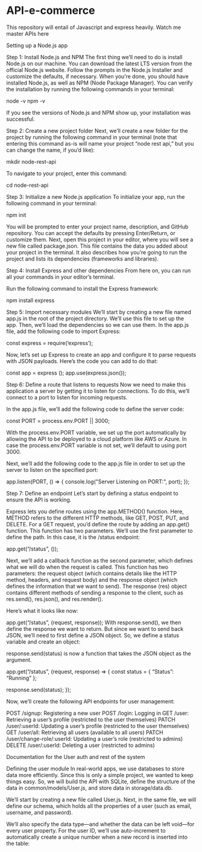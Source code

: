 # API-e-commerce
This repository will entail of Javascript and express heavily. Watch me master APIs here

Setting up a Node.js app

Step 1: Install Node.js and NPM
The first thing we’ll need to do is install Node.js on our machine. You can download the latest LTS version from the official Node.js website. Follow the prompts in the Node.js Installer and customize the defaults, if necessary. When you’re done, you should have installed Node.js, as well as NPM (Node Package Manager). You can verify the installation by running the following commands in your terminal:

node -v
npm -v

If you see the versions of Node.js and NPM show up, your installation was successful.


Step 2: Create a new project folder
Next, we’ll create a new folder for the project by running the following command in your terminal (note that entering this command as-is will name your project “node rest api,” but you can change the name, if you’d like):

mkdir node-rest-api

To navigate to your project, enter this command:

cd node-rest-api

Step 3: Initialize a new Node.js application
To initialize your app, run the following command in your terminal:

npm init

You will be prompted to enter your project name, description, and GitHub repository. You can accept the defaults by pressing Enter/Return, or customize them.
Next, open this project in your editor, where you will see a new file called  package.json. This file contains the data you added about your project in the terminal. It also describes how you’re going to run the project and lists its dependencies (frameworks and libraries).

Step 4: Install Express and other dependencies
From here on, you can run all your commands in your editor’s terminal.

Run the following command to install the Express framework:

npm install express

Step 5: Import necessary modules
We’ll start by creating a new file named app.js in the root of the project directory. We’ll use this file to set up the app. Then, we’ll load the dependencies so we can use them. In the app.js file, add the following code to import Express:

const express = require(‘express’);

Now, let’s set up Express to create an app and configure it to parse requests with JSON payloads. Here’s the code you can add to do that:

const app = express ();
app.use(express.json());


Step 6: Define a route that listens to requests
Now we need to make this application a server by getting it to listen for connections. To do this, we’ll connect to a port to listen for incoming requests.

In the app.js file, we’ll add the following code to define the server code:

const PORT = process.env.PORT || 3000;

With the process.env.PORT variable, we set up the port automatically by allowing the API to be deployed to a cloud platform like AWS or Azure. In case the process.env.PORT variable is not set, we’ll default to using port 3000.

Next, we’ll add the following code to the app.js file in order to set up the server to listen on the specified port:

app.listen(PORT, () => {
  console.log("Server Listening on PORT:", port);
});

Step 7: Define an endpoint
Let’s start by defining a status endpoint to ensure the API is working.

Express lets you define routes using the app.METHOD() function. Here, METHOD refers to the different HTTP methods, like GET, POST, PUT, and DELETE. For a GET request, you’d define the route by adding an app.get() function. This function has two parameters. We’ll use the first parameter to define the path. In this case, it is the /status endpoint:

app.get(“/status”, ());

Next, we’ll add a callback function as the second parameter, which defines what we will do when the request is called. This function has two parameters: the request object (which contains details like the HTTP method, headers, and request body) and the response object (which defines the information that we want to send). The response (res) object contains different methods of sending a response to the client, such as res.send(), res.json(), and res.render().

Here’s what it looks like now:

app.get(“/status”, (request, response));
With response.send(), we then define the response we want to return. But since we want to send back JSON, we’ll need to first define a JSON object. So, we define a status variable and create an object:

response.send(status) is now a function that takes the JSON object as the argument.

app.get(“/status”, (request, response) => {
   const status = {
      “Status”: “Running”
   };
   
   response.send(status);
});

Now, we’ll create the following API endpoints for user management:

POST /signup: Registering a new user
POST /login: Logging in
GET /user: Retrieving a user’s profile (restricted to the user themselves)
PATCH /user/:userId: Updating a user’s profile (restricted to the user themselves)
GET /user/all: Retrieving all users (available to all users)
PATCH /user/change-role/:userId: Updating a user’s role (restricted to admins)
DELETE /user/:userId: Deleting a user (restricted to admins)

Documentation for the User auth and rest of the system

Defining the user module
In real-world apps, we use databases to store data more efficiently. Since this is only a simple project, we wanted to keep things easy. So, we will build the API with SQLite, define the structure of the data in common/models/User.js, and store data in storage/data.db.

We’ll start by creating a new file called User.js. Next, in the same file, we will define our schema, which holds all the properties of a user (such as email, username, and password).

We’ll also specify the data type—and whether the data can be left void—for every user property. For the user ID, we’ll use auto-increment to automatically create a unique number when a new record is inserted into the table:
